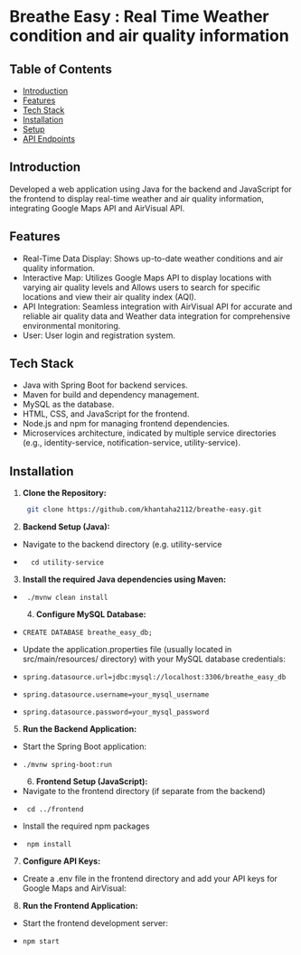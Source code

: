 # Breathe Easy : Real Time Weather condition and air quality information

## Table of Contents

- [Introduction](#introduction)
- [Features](#features)
- [Tech Stack](#tech-stack)
- [Installation](#installation)
- [Setup](#setup)
- [API Endpoints](#api-endpoints)

## Introduction

Developed a web application using Java for the backend and JavaScript for the frontend to display real-time weather and air quality information, integrating Google Maps API and AirVisual API. 

## Features

- Real-Time Data Display: Shows up-to-date weather conditions and air quality information.
- Interactive Map: Utilizes Google Maps API to display locations with varying air quality levels and Allows users to search for specific locations and view their air quality index (AQI).
- API Integration: Seamless integration with AirVisual API for accurate and reliable air quality data and Weather data integration for comprehensive environmental monitoring.
- User: User login and registration system.


## Tech Stack

- Java with Spring Boot for backend services.
- Maven for build and dependency management.
- MySQL as the database.
- HTML, CSS, and JavaScript for the frontend.
- Node.js and npm for managing frontend dependencies.
- Microservices architecture, indicated by multiple service directories (e.g., identity-service, notification-service, utility-service).


## Installation

1. **Clone the Repository:**
   ```sh
    git clone https://github.com/khantaha2112/breathe-easy.git
2. **Backend Setup (Java):**
- Navigate to the backend directory (e.g. utility-service
-       cd utility-service
3. **Install the required Java dependencies using Maven:**
-      ./mvnw clean install
  4.  **Configure MySQL Database:**
-     CREATE DATABASE breathe_easy_db;

- Update the application.properties file (usually located in src/main/resources/ directory) with your MySQL database credentials:
-     spring.datasource.url=jdbc:mysql://localhost:3306/breathe_easy_db
-     spring.datasource.username=your_mysql_username
-     spring.datasource.password=your_mysql_password

5. **Run the Backend Application:**
- Start the Spring Boot application:
-     ./mvnw spring-boot:run
  6. **Frontend Setup (JavaScript):**
- Navigate to the frontend directory (if separate from the backend)
-      cd ../frontend
- Install the required npm packages
-      npm install
7. **Configure API Keys:**
- Create a .env file in the frontend directory and add your API keys for Google Maps and AirVisual:

8. **Run the Frontend Application:**
- Start the frontend development server:
-     npm start
